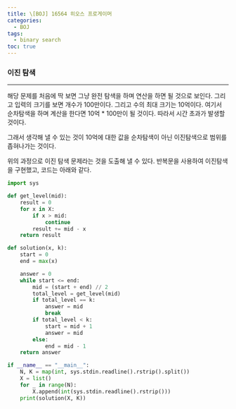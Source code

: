 ```yaml
---
title: \[BOJ] 16564 히오스 프로게이머
categories: 
  - BOJ
tags: 
  - binary search
toc: true
---
```


### 이진 탐색

---

해당 문제를 처음에 딱 보면 그냥 완전 탐색을 하며 연산을 하면 될 것으로 보인다. 그리고 입력의 크기를 보면 개수가 100만이다. 그리고 수의 최대 크기는 10억이다. 여기서 순차탐색을 하며 계산을 한다면 10억 * 100만이 될 것이다. 따라서 시간 초과가 발생할 것이다.

그래서 생각해 낼 수 있는 것이 10억에 대한 값을 순차탐색이 아닌 이진탐색으로 범위를 좁혀나가는 것이다. 

위의 과정으로 이진 탐색 문제라는 것을 도출해 낼 수 있다. 반복문을 사용하여 이진탐색을 구현했고, 코드는 아래와 같다.

```python
import sys

def get_level(mid):
    result = 0
    for x in X:
        if x > mid:
            continue
        result += mid - x
    return result

def solution(x, k):
    start = 0
    end = max(x)

    answer = 0
    while start <= end:
        mid = (start + end) // 2
        total_level = get_level(mid)
        if total_level == k:
            answer = mid
            break
        if total_level < k:
            start = mid + 1
            answer = mid
        else:
            end = mid - 1
    return answer

if __name__ == "__main__":
    N, K = map(int, sys.stdin.readline().rstrip().split())
    X = list()
    for _ in range(N):
        X.append(int(sys.stdin.readline().rstrip()))
    print(solution(X, K))
```